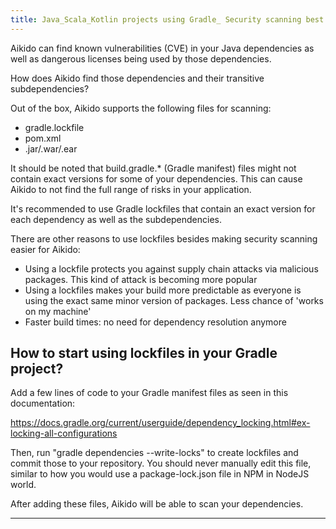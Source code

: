 ```yaml
---
title: Java_Scala_Kotlin projects using Gradle_ Security scanning best practices
---
```



Aikido can find known vulnerabilities (CVE) in your Java dependencies as well as dangerous licenses being used by those dependencies.

How does Aikido find those dependencies and their transitive subdependencies?

Out of the box, Aikido supports the following files for scanning:

- gradle.lockfile
- pom.xml
- .jar/.war/.ear

It should be noted that build.gradle.\* (Gradle manifest) files might not contain exact versions for some of your dependencies. This can cause Aikido to not find the full range of risks in your application.

It's recommended to use Gradle lockfiles that contain an exact version for each dependency as well as the subdependencies.

There are other reasons to use lockfiles besides making security scanning easier for Aikido:

- Using a lockfile protects you against supply chain attacks via malicious packages. This kind of attack is becoming more popular
- Using a lockfiles makes your build more predictable as everyone is using the exact same minor version of packages. Less chance of 'works on my machine'
- Faster build times: no need for dependency resolution anymore

## How to start using lockfiles in your Gradle project?

Add a few lines of code to your Gradle manifest files as seen in this documentation:

<https://docs.gradle.org/current/userguide/dependency_locking.html#ex-locking-all-configurations>

Then, run "gradle dependencies --write-locks" to create lockfiles and commit those to your repository. You should never manually edit this file, similar to how you would use a package-lock.json file in NPM in NodeJS world.

After adding these files, Aikido will be able to scan your dependencies.

---